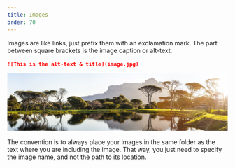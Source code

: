 ```yaml
---
title: Images
order: 70
---
```


Images are like links, just prefix them with an exclamation mark.
The part between square brackets is the image caption or alt-text.

```md
![This is the alt-text & title](image.jpg)
```

![This is the alt text & title](image.jpg)

<Tip>

The convention is to always place your images in the same folder as the 
text where you are including the image. That way, you just need to specify
the image name, and not the path to its location.

</Tip>

